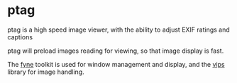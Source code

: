 # ptag
ptag is a high speed image viewer, with the ability to adjust EXIF ratings and captions

ptag will preload images reading for viewing, so that image display is fast.

The [fyne](https://fyne.io/) toolkit is used for window management and display,
and the [vips](https://github.com/davidbyttow/govips) library for image handling.
